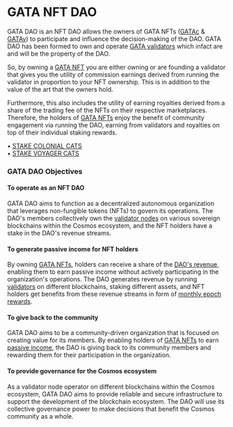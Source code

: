 # GATA NFT DAO

GATA DAO is an NFT DAO allows the owners of GATA NFTs ([GATAc](about-gata-nfts/#colonial-cats-gatac) & [GATAv](about-gata-nfts/#voyager-cats-gatav)) to participate and influence the decision-making of the DAO. GATA DAO has been formed to own and operate [GATA validators](../gata-validators/) which infact are and will be the property of the DAO.&#x20;

So, by owning a [GATA NFT](about-gata-nfts/) you are either owning or are founding a validator that gives you the utility of commission earnings derived from running the validator in proportion to your NFT ownership. This is in addition to the value of the art that the owners hold.

Furthermore, this also includes the utility of earning royalties derived from a share of the trading fee of the NFTs on their respective marketplaces. Therefore, the holders of [GATA NFTs](about-gata-nfts/) enjoy the benefit of community engagement via running the DAO, earning from validators and royalties on top of their individual staking rewards.

• [STAKE COLONIAL CATS ](https://daodao.zone/dao/stars19fz2t65uqlhrrznpllmmu7nzsvv3v2p4wruypthy7yjpsz5rltvqp6gjsk)\
• [STAKE VOYAGER CATS](https://daodao.zone/dao/stars1t5kx0emmfep57u8g6dupd6zs6z58v39zky852gm58lj3nwpuexuq0krw0c)&#x20;

### GATA DAO Objectives

#### To operate as an NFT DAO

GATA DAO aims to function as a decentralized autonomous organization that leverages non-fungible tokens (NFTs) to govern its operations. The DAO's members collectively own the [validator nodes](../gata-validators/) on various sovereign blockchains within the Cosmos ecosystem, and the NFT holders have a stake in the DAO's revenue streams.

#### To generate passive income for NFT holders

By owning [GATA NFTs](about-gata-nfts/), holders can receive a share of the [DAO's revenue](dao-revenue-distribution/dao-revenue-share-model.md), enabling them to earn passive income without actively participating in the organization's operations. The DAO generates revenue by running [validators](../gata-validators/) on different blockchains, staking different assets, and NFT holders get benefits from these revenue streams in form of [monthly epoch rewards](dao-revenue-distribution/).

#### To give back to the community

GATA DAO aims to be a community-driven organization that is focused on creating value for its members. By enabling holders of [GATA NFTs](about-gata-nfts/) to earn [passive income](dao-revenue-distribution/), the DAO is giving back to its community members and rewarding them for their participation in the organization.

#### To provide governance for the Cosmos ecosystem

As a validator node operator on different blockchains within the Cosmos ecosystem, GATA DAO aims to provide reliable and secure infrastructure to support the development of the blockchain ecosystem. The DAO will use its collective governance power to make decisions that benefit the Cosmos community as a whole.
